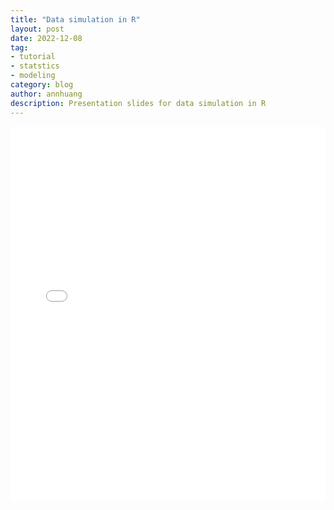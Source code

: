 ```yaml
---
title: "Data simulation in R"
layout: post
date: 2022-12-08
tag:
- tutorial
- statstics
- modeling
category: blog
author: annhuang
description: Presentation slides for data simulation in R
---
```


<iframe src="{{ site.baseurl }}/assets/20221208_tea-time-present.html" 
        width="100%" height="600" 
        frameborder="0" 
        scrolling="yes">
</iframe>

        